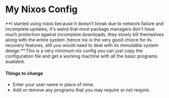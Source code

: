 # My Nixos Config
**I started using nixos because it doesn't break due to network failure and incomplete updates, it's weird that most package managers don't have much protection against incomplete downloads, they slowly kill themselves along with the entire system ,hence nix is the very good choice for its recovery features, still you would need to deal with its immutable system design **.This is a very minimum nix config you can just copy the configuration file and get a working machine with all the basic programs available.
#### Things to change
* Enter your user name in place of mine.
* Add or remove any programs that you may require or not require.

